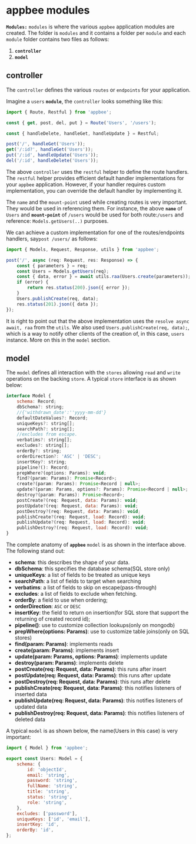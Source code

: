 # appbee modules

**`Modules:`** `modules` is where the various `appbee` application modules are created. The folder is `modules` and it contains a folder per `module` and each `module` folder contains two files as follows:

1. **`controller`**
2. **`model`**

## controller

The `controller` defines the various `routes` or `endpoints` for your application.

Imagine a `users` **`module`**, the `controller` looks something like this:

```javascript
import { Route, Restful } from 'appbee';

const { get, post, del, put } = Route('Users', '/users');

const { handleDelete, handleGet, handleUpdate } = Restful;

post('/', handleGet('Users'));
get('/:id?', handleGet('Users'));
put('/:id', handleUpdate('Users'));
del('/:id', handleDelete('Users'));
```

The above `controller` uses the `restful` helper to define the route handlers. The `restful` helper provides efficient default handler implementations for your `appbee` application. However, if your handler requires custom implementation, you can override the default handler by implementing it.

The `name` and the `mount-point` used while creating routes is very important. They would be used in referencing them. For instance, the above **`name`** of `Users` and **`mount-point`** of `/users` would be used for both route:`/users` and reference: `Models.getUsers(..)` purposes.

We can achieve a custom implementation for one of the routes/endpoints handlers, say`post /users/` as follows:

```javascript
import { Models, Request, Response, utils } from 'appbee';

post('/', async (req: Request, res: Response) => {
	const { parameters } = req;
	const Users = Models.getUsers(req);
	const { data, error } = await utils.raa(Users.create(parameters));
	if (error) {
		return res.status(200).json({ error });
	}
	Users.publishCreate(req, data);
	res.status(201).json({ data });
});
```

It is right to point out that the above implementation uses the `resolve async await, raa` from the `utils`. We also used `Users.publishCreate(req, data);`, which is a way to notify other clients of the creation of, in this case, `users` instance. More on this in the `model` section.

## model

The `model` defines all interaction with the `stores` allowing `read` and `write` operations on the backing `store`. A typical `store` interface is as shown below:

```javascript
interface Model {
	schema: Record;
	dbSchema?: string;
	//{'withdrawn_date':''yyyy-mm-dd'}
	defaultDateValues?: Record;
	uniqueKeys?: string[];
	searchPath?: string[];
	//excludes from escape.
	verbatims?: string[];
	excludes?: string[];
	orderBy?: string;
	orderDirection?: 'ASC' | 'DESC';
	insertKey?: string;
	pipeline?(): Record;
	prepWhere?(options: Params): void;
	find?(param: Params): Promise<Record>;
	create?(param: Params): Promise<Record | null>;
	update?(param: Params, options?: Params): Promise<Record | null>;
	destroy?(param: Params): Promise<Record>;
	postCreate?(req: Request, data: Params): void;
	postUpdate?(req: Request, data: Params): void;
	postDestroy?(req: Request, data: Params): void;
	publishCreate?(req: Request, load: Record): void;
	publishUpdate?(req: Request, load: Record): void;
	publishDestroy?(req: Request, load: Record): void;
}
```

The complete anatomy of **`appbee`** `model` is as shown in the interface above. The following stand out:

- **schema**: this describes the shape of your data.
- **dbSchema**: this specifies the database schema(SQL store only)
- **uniqueKeys**: a list of fields to be treated as unique keys
- **searchPath**: a list of fields to target when searching
- **verbatims**: a list of fields to skip on escape(pass-through)
- **excludes**: a list of fields to exclude when fetching.
- **orderBy**: a field to use when ordering;
- **orderDirection**: `ASC` or `DESC`
- **insertKey**: the field to return on insertion(for SQL store that support the returning of created record id);
- **pipeline()**: use to customize collection lookups(only on mongodb)
- **prepWhere(options: Params)**: use to customize table joins(only on SQL stores)
- **find(param: Params)**: implements reads
- **create(param: Params)**: implements insert
- **update(param: Params, options: Params)**: implements update
- **destroy(param: Params)**: implements delete
- **postCreate(req: Request, data: Params)**: this runs after insert
- **postUpdate(req: Request, data: Params)**: this runs after update
- **postDestroy(req: Request, data: Params)**: this runs after delete
- **publishCreate(req: Request, data: Params)**: this notifies listeners of inserted data
- **publishUpdate(req: Request, data: Params)**: this notifies listeners of updated data
- **publishDestroy(req: Request, data: Params)**: this notifies listeners of deleted data

A typical `model` is as shown below, the name(Users in this case) is very important:

```javascript
import { Model } from 'appbee';

export const Users: Model = {
	schema: {
		id: 'objectId',
		email: 'string',
		password: 'string',
		fullName: 'string',
		title: 'string',
		status: 'string',
		role: 'string',
	},
	excludes: ['password'],
	uniqueKeys: ['id', 'email'],
	insertKey: 'id',
	orderBy: 'id',
};
```
